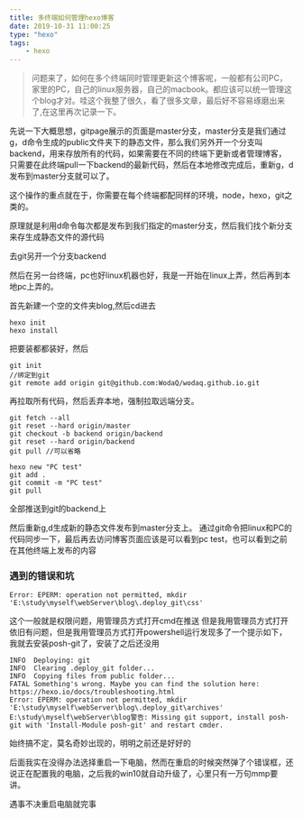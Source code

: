 ```yaml
---
title: 多终端如何管理hexo博客
date: 2019-10-31 11:00:25
type: "hexo"
tags:
    - hexo
---
```



>问题来了，如何在多个终端同时管理更新这个博客呢，一般都有公司PC，家里的PC，自己的linux服务器，自己的macbook。都应该可以统一管理这个blog才对。哇这个我整了很久，看了很多文章，最后好不容易琢磨出来了,在这里再次记录一下。

先说一下大概思想，gitpage展示的页面是master分支，master分支是我们通过g，d命令生成的public文件夹下的静态文件，那么我们另外开一个分支叫backend，用来存放所有的代码，如果需要在不同的终端下更新或者管理博客，只需要在此终端pull一下backend的最新代码，然后在本地修改完成后，重新g，d发布到master分支就可以了。

这个操作的重点就在于，你需要在每个终端都配同样的环境，node，hexo，git之类的。

原理就是利用d命令每次都是发布到我们指定的master分支，然后我们找个新分支来存生成静态文件的源代码

去git另开一个分支backend

然后在另一台终端，pc也好linux机器也好，我是一开始在linux上弄，然后再到本地pc上弄的。

首先新建一个空的文件夹blog,然后cd进去
```
hexo init
hexo install
```
把要装都都装好，然后
```
git init
//绑定到git
git remote add origin git@github.com:WodaQ/wodaq.github.io.git
```
再拉取所有代码，然后丢弃本地，强制拉取远端分支。
```
git fetch --all
git reset --hard origin/master
git checkout -b backend origin/backend
git reset --hard origin/backend
git pull //可以省略

hexo new "PC test"
git add .
git commit -m "PC test"
git pull
```
全部推送到git的backend上

然后重新g,d生成新的静态文件发布到master分支上。
通过git命令把linux和PC的代码同步一下，最后再去访问博客页面应该是可以看到pc test，也可以看到之前在其他终端上发布的内容


### 遇到的错误和坑
```
Error: EPERM: operation not permitted, mkdir 'E:\study\myself\webServer\blog\.deploy_git\css'
```

这个一般就是权限问题，用管理员方式打开cmd在推送
但是我用管理员方式打开依旧有问题，但是我用管理员方式打开powershell运行发现多了一个提示如下，我就去安装posh-git了，安装了之后还没用
```
INFO  Deploying: git
INFO  Clearing .deploy_git folder...
INFO  Copying files from public folder...
FATAL Something's wrong. Maybe you can find the solution here: https://hexo.io/docs/troubleshooting.html
Error: EPERM: operation not permitted, mkdir 'E:\study\myself\webServer\blog\.deploy_git\archives'
E:\study\myself\webServer\blog警告: Missing git support, install posh-git with 'Install-Module posh-git' and restart cmder.
```

始终搞不定，莫名奇妙出现的，明明之前还是好好的

后面我实在没得办法选择重启一下电脑，然而在重启的时候突然弹了个错误框，还说正在配置我的电脑，之后我的win10就自动升级了，心里只有一万句mmp要讲。

遇事不决重启电脑就完事